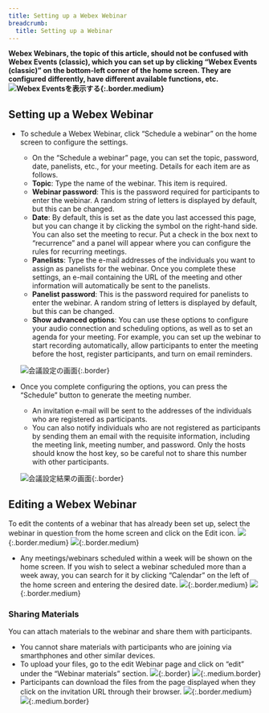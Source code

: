 ```yaml
---
title: Setting up a Webex Webinar
breadcrumb:
  title: Setting up a Webinar
---
```


<strong class="box">

**Webex Webinars, the topic of this article, should not be confused with Webex Events (classic), which you can set up by clicking “Webex Events (classic)” on the bottom-left corner of the home screen. They are configured differently, have different available functions, etc.**
![Webex Eventsを表示する](img/webex_toppage_events.png){:.border.medium}

</strong>

## Setting up a Webex Webinar

* To schedule a Webex Webinar, click “Schedule a webinar” on the home screen to configure the settings.
	* On the “Schedule a webinar” page, you can set the topic, password, date, panelists, etc., for your meeting. Details for each item are as follows.
	* **Topic**: Type the name of the webinar. This item is required.
	* **Webinar password**: This is the password required for participants to enter the webinar. A random string of letters is displayed by default, but this can be changed.
	* **Date**: By default, this is set as the date you last accessed this page, but you can change it by clicking the symbol on the right-hand side. You can also set the meeting to recur. Put a check in the box next to “recurrence” and a panel will appear where you can configure the rules for recurring meetings.
	* **Panelists**: Type the e-mail addresses of the individuals you want to assign as panelists for the webinar. Once you complete these settings, an e-mail containing the URL of the meeting and other information will automatically be sent to the panelists.
	* **Panelist password**: This is the password required for panelists to enter the webinar. A random string of letters is displayed by default, but this can be changed.
	* **Show advanced options**: You can use these options to configure your audio connection and scheduling options, as well as to set an agenda for your meeting. For example, you can set up the webinar to start recording automatically, allow participants to enter the meeting before the host, register participants, and turn on email reminders.

	![会議設定の画面](img/webex_meeting_setting.png){:.border}

* Once you complete configuring the options, you can press the “Schedule” button to generate the meeting number.
	* An invitation e-mail will be sent to the addresses of the individuals who are registered as participants.
	* You can also notify individuals who are not registered as participants by sending them an email with the requisite information, including the meeting link, meeting number, and password. Only the hosts should know the host key, so be careful not to share this number with other participants.

	![会議設定結果の画面](img/webex_webinar_description.png){:.border}


## Editing a Webex Webinar

To edit the contents of a webinar that has already been set up, select the webinar in question from the home screen and click on the Edit icon.
![](img/webex_home_list_webinar.png){:.border.medium}
![](img/webex_edit_webinar.png){:.border.medium}
* Any meetings/webinars scheduled within a week will be shown on the home screen. If you wish to select a webinar scheduled more than a week away, you can search for it by clicking “Calendar” on the left of the home screen and entering the desired date.
![](img/webex_home_calendar.png){:.border.medium}
![](img/webex_calendar.png){:.border.medium}

### Sharing Materials

You can attach materials to the webinar and share them with participants.
* You cannot share materials with participants who are joining via smarthphones and other similar devices.
* To upload your files, go to the edit Webinar page and click on “edit” under the “Webinar materials” section.
![](img/webex_webinar_material_host1.png){:.border}
![](img/webex_webinar_material_host2.png){:.medium.border}
* Participants can download the files from the page displayed when they click on the invitation URL through their browser.
![](img/webex_webinar_material_attendee1.png){:.border.medium}
![](img/webex_webinar_material_attendee2.png){:.medium.border}
